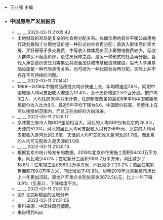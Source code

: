 - 王业强 主编
- ### 中国房地产发展报告
    - __ __ 2022-03-11 21:05:43
    - 土地财政的背后是复杂的社会再分配关系。以商住用地高价平衡公益用地行政划拨和工业用地低价是一种形式的社会再分配；高收入群体高价买大房、买好房等于多交税费，中等收入群体高价买小房缴纳税费较少，低收入群体买不起高价房，走住房保障之路，是另一种形式的社会再分配。当代人承受高价房压力筹集公共资金加快城市基础设施建设，后代人享用基础设施是一种代际承传关系，也可视为一种代际社会再分配，实际上并不存在不可持续的问题。
    - __ __ 2022-03-11 21:14:41
    - 1999～2019年中国商品房成交均价快速上涨，年均增速达7.9%，同期中国城镇人均可支配收入增速为10.4%，高于房价增速2.5个百分点。按户均3口人、人均住房30平方米计算，住房制度改革的最初5年平均中国城镇居民房价收入比为9.5，最近5年平均下降为6.6。中国房价较高，但整体上在可以接受的范围内，而且正在向好的方向演进。
    - __ __ 2022-03-11 21:25:17
    - 京津冀三省市人均GDP差距相当大，河北的人均GDP仅有北京的28.3%，天津的51.3%。河北的居民人均可支配收入只有25665元，北京的人均可支配收入是河北的2.6倍，天津的人均可支配收入是河北的1.7倍，而北京的人均可支配收入是天津的1.6倍
    - __ __ 2022-03-11 21:30:13
    - 根据北京市统计局发布的数据，2019年北京市住房施工面积5640.1万平方米，同比减少4.0%；住宅新开工面积1003.7万平方米，同比减少了18.6%；住宅竣工面积583.2万平方米，同比减少了20.2%；商品住宅销售面积789.0万平方米，同比增加了49.8%。说明2019年北京新房市场比上一年更加活跃。房地产开发企业到位资金5672.5亿元，比上一年下降0.9%（见表2），下降幅度不大。
    - __ __ 2022-03-11 21:31:00
    - 图2 北京新楼盘的区域分布
    - __ __ 2022-03-11 21:31:06
    - 资料来源：中国住房行情网。
    - 来自得到App
